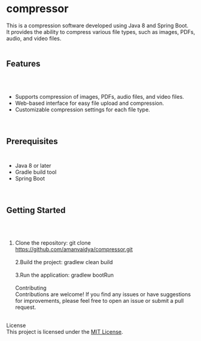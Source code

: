 # compressor


This is a compression software developed using Java 8 and Spring Boot.<br>
It provides the ability to compress various file types, such as images, PDFs, audio, and video files.
<br><br>
## Features
<br><br>
- Supports compression of images, PDFs, audio files, and video files.<br>
- Web-based interface for easy file upload and compression.<br>
- Customizable compression settings for each file type.<br>
<br><br>
## Prerequisites<br><br>

- Java 8 or later<br>
- Gradle build tool<br>
- Spring Boot<br>
<br><br>
## Getting Started
<br><br>
1. Clone the repository: git clone https://github.com/amanvaidya/compressor.git
<br><br>
2.Build the project: gradlew clean build
<br><br>
3.Run the application: gradlew bootRun
<br><br>
Contributing<br>
Contributions are welcome! If you find any issues or have suggestions for improvements, please feel free to open an issue or submit a pull request.
<br><br>

License<br>
This project is licensed under the <a href="https://github.com/amanvaidya/compressor/blob/main/License">MIT License</a>.
